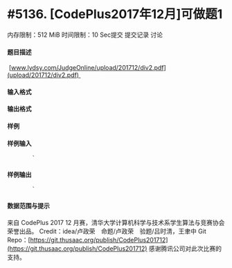 
# #5136. [CodePlus2017年12月]可做题1
内存限制：512 MiB 时间限制：10 Sec提交 提交记录 讨论
#### 题目描述
 [www.lydsy.com/JudgeOnline/upload/201712/div2.pdf](upload/201712/div2.pdf) 
#### 输入格式

#### 输出格式

#### 样例

#### 样例输入

			`
#### 样例输出

			`
#### 数据范围与提示

来自 CodePlus 2017 12 月赛，清华大学计算机科学与技术系学生算法与竞赛协会 荣誉出品。
Credit：idea/卢政荣　命题/卢政荣　验题/吕时清，王聿中
Git Repo：[https://git.thusaac.org/publish/CodePlus201712](https://git.thusaac.org/publish/CodePlus201712)
感谢腾讯公司对此次比赛的支持。
